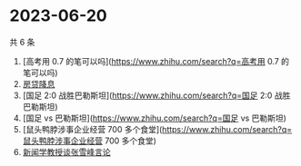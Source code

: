 # 2023-06-20

共 6 条

<!-- BEGIN ZHIHUSEARCH -->
<!-- 最后更新时间 Tue Jun 20 2023 22:07:57 GMT+0800 (China Standard Time) -->
1. [高考用 0.7 的笔可以吗](https://www.zhihu.com/search?q=高考用 0.7 的笔可以吗)
1. [房贷降息](https://www.zhihu.com/search?q=房贷降息)
1. [国足 2:0 战胜巴勒斯坦](https://www.zhihu.com/search?q=国足 2:0 战胜巴勒斯坦)
1. [国足 vs 巴勒斯坦](https://www.zhihu.com/search?q=国足 vs 巴勒斯坦)
1. [鼠头鸭脖涉事企业经营 700 多个食堂](https://www.zhihu.com/search?q=鼠头鸭脖涉事企业经营 700 多个食堂)
1. [新闻学教授谈张雪峰言论](https://www.zhihu.com/search?q=新闻学教授谈张雪峰言论)
<!-- END ZHIHUSEARCH -->
